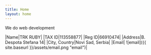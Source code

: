 ```yaml
---
title: Home
layout: home
---
```


We do web development

|Name|TRK RUBY|
|TAX ID|113558877|
|Reg ID|66910474|
|Address|B. Despota Stefana 14|
|City, Country|Novi Sad, Serbia|
|Email| ![email]({{ site.baseurl }}/assets/email.png "email")|

